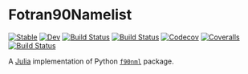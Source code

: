 # Fotran90Namelist

[![Stable](https://img.shields.io/badge/docs-stable-blue.svg)](https://singularitti.github.io/Fotran90Namelist.jl/stable)
[![Dev](https://img.shields.io/badge/docs-dev-blue.svg)](https://singularitti.github.io/Fotran90Namelist.jl/dev)
[![Build Status](https://travis-ci.com/singularitti/Fotran90Namelist.jl.svg?branch=master)](https://travis-ci.com/singularitti/Fotran90Namelist.jl)
[![Build Status](https://ci.appveyor.com/api/projects/status/github/singularitti/Fotran90Namelist.jl?svg=true)](https://ci.appveyor.com/project/singularitti/Fotran90Namelist-jl)
[![Codecov](https://codecov.io/gh/singularitti/Fotran90Namelist.jl/branch/master/graph/badge.svg)](https://codecov.io/gh/singularitti/Fotran90Namelist.jl)
[![Coveralls](https://coveralls.io/repos/github/singularitti/Fotran90Namelist.jl/badge.svg?branch=master)](https://coveralls.io/github/singularitti/Fotran90Namelist.jl?branch=master)
[![Build Status](https://api.cirrus-ci.com/github/singularitti/Fotran90Namelist.jl.svg)](https://cirrus-ci.com/github/singularitti/Fotran90Namelist.jl)

A [Julia](https://julialang.org/) implementation of Python [`f90nml`](https://github.com/marshallward/f90nml) package.
